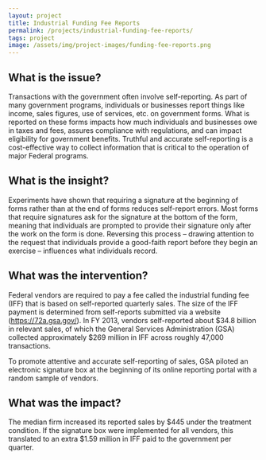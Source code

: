 ```yaml
---
layout: project
title: Industrial Funding Fee Reports
permalink: /projects/industrial-funding-fee-reports/
tags: project
image: /assets/img/project-images/funding-fee-reports.png
---
```

## What is the issue?

Transactions with the government often involve self-reporting.  As part of many government programs, individuals or businesses report things like income, sales figures, use of services, etc. on government forms.  What is reported on these forms impacts how much individuals and businesses owe in taxes and fees, assures compliance with regulations, and can impact eligibility for government benefits.  Truthful and accurate self-reporting is a cost-effective way to collect information that is critical to the operation of major Federal programs.

## What is the insight?

Experiments have shown that requiring a signature at the beginning of forms rather than at the end of forms reduces self-report errors.  Most forms that require signatures ask for the signature at the bottom of the form, meaning that individuals are prompted to provide their signature only after the work on the form is done.  Reversing this process – drawing attention to the request that individuals provide a good-faith report before they begin an exercise – influences what individuals record.

## What was the intervention?

Federal vendors are required to pay a fee called the industrial funding fee (IFF) that is based on self-reported quarterly sales.  The size of the IFF payment is determined from self-reports submitted via a website (https://72a.gsa.gov/).  In FY 2013, vendors self-reported about $34.8 billion in relevant sales, of which the General Services Administration (GSA) collected approximately $269 million in IFF across roughly 47,000 transactions.

To promote attentive and accurate self-reporting of sales, GSA piloted an electronic signature box at the beginning of its online reporting portal with a random sample of vendors.

## What was the impact?

The median firm increased its reported sales by $445 under the treatment condition.  If the signature box were implemented for all vendors, this translated to an extra $1.59 million in IFF paid to the government per quarter.
